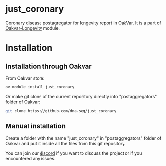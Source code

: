 # just_coronary
Coronary disease postagregator for longevity report in OakVar. It is a part of [Oakvar-Longevity](https://github.com/dna-seq/oakvar-longevity) module.


# Installation
## Installation through Oakvar

From Oakvar store:
```bash
ov module install just_coronary
```
Or make git clone of the current repository directly into "postaggregators" folder of Oakvar:
```bash
git clone https://github.com/dna-seq/just_coronary
```

## Manual installation

Create a folder with the name "just_coronary" in "postaggregators" folder of Oakvar and put it inside all the files from this git repository.

You can join our [discord](https://discord.gg/5WU6aSANXy) if you want to discuss the project or if you encountered any issues.
